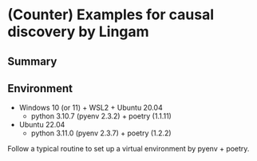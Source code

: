 # (Counter) Examples for causal discovery by Lingam

## Summary

## Environment

- Windows 10 (or 11) + WSL2 + Ubuntu 20.04
  - python 3.10.7 (pyenv 2.3.2) + poetry (1.1.11)
- Ubuntu 22.04
  - python 3.11.0 (pyenv 2.3.7) + poetry (1.2.2)

Follow a typical routine to set up a virtual environment by pyenv + poetry.
